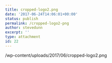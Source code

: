 ```yaml
---
title: cropped-logo2.png
date: '2017-06-24T14:06:01+00:00'
status: publish
permalink: /cropped-logo2-png
author: stevedunn
excerpt: ''
type: attachment
id: 22
---
```

/wp-content/uploads/2017/06/cropped-logo2.png